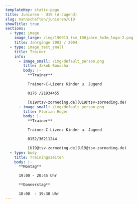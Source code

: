 ```yaml
---
templateKey: static-page
title: Junioren - U19 (A-Jugend)
slug: mannschaften/junioren/u19
showTitle: true
sections:
  - type: image
    image_large: /img/190913_tsv_100jahre_5x3m_logo-2.png
    title: Jahrgänge 2003 / 2004
  - type: image_text_small
    title: Trainer
    info:
      - image_small: /img/default_person.png
        title: Jakob Bouacha
        body: |-
          **Trainer**

          Trainer-C-Lizenz Kinder u. Jugend

          0176 /21834455

          [U19@tsv-zorneding.de](U19@tsv-zorneding.de)
      - image_small: /img/default_person.png
        title: Florian Höger
        body: |-
          **Trainer**

          Trainer-C-Lizenz Kinder u. Jugend

          0152/36211244

          [U19@tsv-zorneding.de](U19@tsv-zorneding.de)
  - type: body
    title: Trainingszeiten
    body: |-
      **Montag**

      19:00 - 20:45 Uhr

      **Donnerstag**

      18:00  - 19:30 Uhr
---
```

